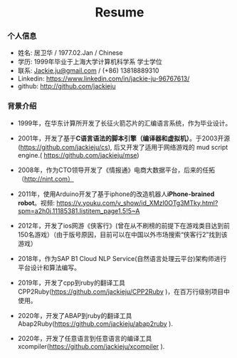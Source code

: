 <h1 align = "center">Resume</h1>

### 个人信息

- 姓名: 居卫华 / 1977.02.Jan / Chinese 
- 学历: 1999年毕业于上海大学计算机科学系 学士学位
- 联系: Jackie.ju@gmail.com / (+86) 13818889310
- Linkedin: https://www.linkedin.com/in/jackie-ju-96767613/
- github: http://github.com/jackieju

### 背景介绍

- 1999年，在华东计算所开发了长征火箭芯片的汇编语言系统，作为毕业设计。

- 2001年，开发了基于**C语言语法的脚本引擎（编译器和虚拟机）**。于2003开源(https://github.com/jackieju/cs), 后又开发了适用于网络游戏的 mud script engine.( https://github.com/jackieju/mse)

- 2008年，作为CTO领导开发了《情报通》电商大数据平台，后来的任拓（http://nint.com）

- 2011年，使用Arduino开发了基于iphone的改造机器人**iPhone-brained robot**。视频: https://v.youku.com/v_show/id_XMzI0OTg3MTky.html?spm=a2h0j.11185381.listitem_page1.5!5~A

- 2012年，开发了ios网游《侠客行》(曾在从不刷榜的前提下在游戏类目达到前150名游戏）（由于版号原因，目前可以在中国以外市场搜索“侠客行2”找到该游戏）

- 2018年，作为SAP B1 Cloud NLP Service(自然语言处理云平台)架构师进行平台设计和算法编写。

- 2019年，开发了cpp到ruby的翻译工具CPP2Ruby(https://github.com/jackieju/CPP2Ruby )，在百万行级别项目中使用。

- 2020年，开发了ABAP到ruby的翻译工具Abap2Ruby(https://github.com/jackieju/abap2ruby ).

- 2020年，开发了任意语言到任意语言的编译工具xcompiler(https://github.com/jackieju/xcompiler ).



